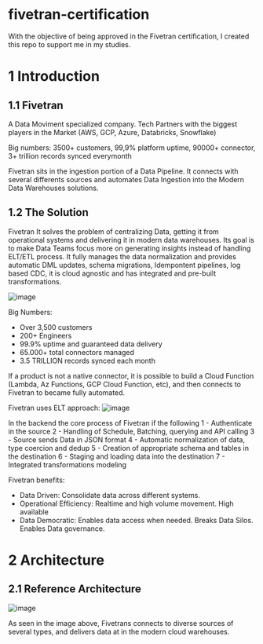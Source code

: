 # fivetran-certification

With the objective of being approved in the Fivetran certification, I created this repo to support me in my studies. 

# 1 Introduction

## 1.1 Fivetran

A Data Moviment specialized company. Tech Partners with the biggest players in the Market (AWS, GCP, Azure, Databricks, Snowflake) 

Big numbers: 3500+ customers, 99,9% platform uptime, 90000+ connector, 3+ trillion records synced everymonth 

Fivetran sits in the ingestion portion of a Data Pipeline. It connects with several differents sources and automates Data Ingestion into the Modern Data Warehouses solutions.

## 1.2 The Solution

Fivetran It solves the problem of centralizing Data, getting it from operational systems and delivering it in modern data warehouses. Its goal is to make Data Teams focus more on generating insights instead of handling ELT/ETL process. It fully manages the data normalization and provides automatic DML updates, schema migrations, Idempontent pipelines, log based CDC, it is cloud agnostic and has integrated and pre-built transformations.

![image](https://github.com/igpatrocinio/fivetran-certification/assets/105254279/b3930a89-8a1a-44f1-90e3-ffdc177e62c1)

Big Numbers:
- Over 3,500 customers
- 200+ Engineers
- 99.9% uptime and guaranteed data delivery
- 65.000+ total connectors managed
- 3.5 TRILLION records synced each month

If a product is not a native connector, it is possible to build a Cloud Function (Lambda, Az Functions, GCP Cloud Function, etc), and then connects to Fivetran to became fully automated.

Fivetran uses ELT approach:
![image](https://github.com/igpatrocinio/fivetran-certification/assets/105254279/37ad543e-0912-40e7-ba59-6cd6b2a7728c)

In the backend the core process of Fivetran if the following
1 - Authenticate in the source
2 - Handling of Schedule, Batching, querying and API calling
3 - Source sends Data in JSON format
4 - Automatic normalization of data, type coercion and dedup
5 - Creation of appropriate schema and tables in the destination
6 - Staging and loading data into the destination
7 - Integrated transformations modeling

Fivetran benefits:
- Data Driven: Consolidate data across different systems.
- Operational Efficiency: Realtime and high volume movement. High available
- Data Democratic: Enables data access when needed. Breaks Data Silos. Enables Data governance.

# 2 Architecture

## 2.1 Reference Architecture
![image](https://github.com/igpatrocinio/fivetran-certification/assets/105254279/d9640901-8acd-4b90-8ea5-9af1898bdec8)

As seen in the image above, Fivetrans connects to diverse sources of several types, and delivers data at in the modern cloud warehouses.

